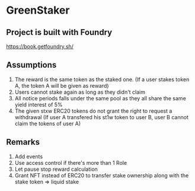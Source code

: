 # GreenStaker

## Project is built with Foundry

https://book.getfoundry.sh/

## Assumptions
1. The reward is the same token as the staked one. (If a user stakes token A, the token A will be given as reward)
2. Users cannot stake again as long as they didn't claim
3. All notice periods falls under the same pool as they all share the same yield interest of 5%
4. The given stxw ERC20 tokens do not grant the right to request a withdrawal (If user A transfered his st1w token to user B, user B cannot claim the tokens of user A)


## Remarks
1. Add events
2. Use access control if there's more than 1 Role
3. Let pause stop reward calculation
4. Grant NFT instead of ERC20 to transfer stake ownership along with the stake token => liquid stake